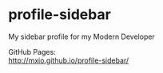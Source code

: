 # profile-sidebar
My sidebar profile for my Modern Developer

GitHub Pages:  
http://mxio.github.io/profile-sidebar/
